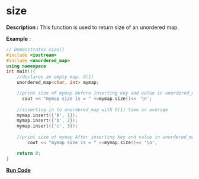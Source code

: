 # size

**Description :** This function is used to return size of an unordered map.

**Example** :

```cpp
// Demonstrates size() 
#include <iostream>
#include <unordered_map>
using namespace
int main(){
    //declares an empty map. O(1)
    unordered_map<char, int> mymap; 

    //print size of mymap before inserting key and value in unordered_map
      cout << "mymap size is = " <<mymap.size()<< '\n';
    
    //inserting in to unordered_map with O(1) time on average
    mymap.insert({'A', 1});
    mymap.insert({'b', 2});
    mymap.insert({'c', 3});
  
    //print size of mymap After inserting key and value in unordered_map
        cout << "mymap size is = " <<mymap.size()<< '\n';

    return 0;
}

```
**[Run Code](https://rextester.com/UPY54368)**
